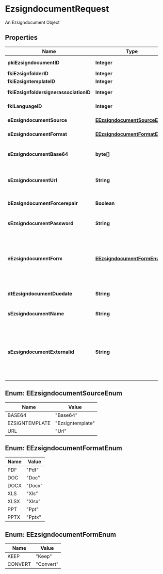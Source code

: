 

# EzsigndocumentRequest

An Ezsigndocument Object

## Properties

| Name | Type | Description | Notes |
|------------ | ------------- | ------------- | -------------|
|**pkiEzsigndocumentID** | **Integer** | The unique ID of the Ezsigndocument |  [optional] |
|**fkiEzsignfolderID** | **Integer** | The unique ID of the Ezsignfolder |  |
|**fkiEzsigntemplateID** | **Integer** | The unique ID of the Ezsigntemplate |  [optional] |
|**fkiEzsignfoldersignerassociationID** | **Integer** | The unique ID of the Ezsignfoldersignerassociation |  [optional] |
|**fkiLanguageID** | **Integer** | The unique ID of the Language.  Valid values:  |Value|Description| |-|-| |1|French| |2|English| |  |
|**eEzsigndocumentSource** | [**EEzsigndocumentSourceEnum**](#EEzsigndocumentSourceEnum) | Indicates where to look for the document binary content. |  |
|**eEzsigndocumentFormat** | [**EEzsigndocumentFormatEnum**](#EEzsigndocumentFormatEnum) | Indicates the format of the document. |  [optional] |
|**sEzsigndocumentBase64** | **byte[]** | The Base64 encoded binary content of the document.  This field is Required when eEzsigndocumentSource &#x3D; Base64. |  [optional] |
|**sEzsigndocumentUrl** | **String** | The url where the document content resides.  This field is Required when eEzsigndocumentSource &#x3D; Url. |  [optional] |
|**bEzsigndocumentForcerepair** | **Boolean** | Try to repair the document or flatten it if it cannot be used for electronic signature.  |  [optional] |
|**sEzsigndocumentPassword** | **String** | If the source document is password protected, the password to open/modify it. |  [optional] |
|**eEzsigndocumentForm** | [**EEzsigndocumentFormEnum**](#EEzsigndocumentFormEnum) | If the document contains an existing PDF form this property must be set.  **Keep** leaves the form as-is in the document.  **Convert** removes the form and convert all the existing fields to Ezsignformfieldgroups and assign them to the specified **fkiEzsignfoldersignerassociationID** |  [optional] |
|**dtEzsigndocumentDuedate** | **String** | The maximum date and time at which the Ezsigndocument can be signed. |  |
|**sEzsigndocumentName** | **String** | The name of the document that will be presented to Ezsignfoldersignerassociations |  |
|**sEzsigndocumentExternalid** | **String** | This field can be used to store an External ID from the client&#39;s system.  Anything can be stored in this field, it will never be evaluated by the eZmax system and will be returned AS-IS.  To store multiple values, consider using a JSON formatted structure, a URL encoded string, a CSV or any other custom format.  |  [optional] |



## Enum: EEzsigndocumentSourceEnum

| Name | Value |
|---- | -----|
| BASE64 | &quot;Base64&quot; |
| EZSIGNTEMPLATE | &quot;Ezsigntemplate&quot; |
| URL | &quot;Url&quot; |



## Enum: EEzsigndocumentFormatEnum

| Name | Value |
|---- | -----|
| PDF | &quot;Pdf&quot; |
| DOC | &quot;Doc&quot; |
| DOCX | &quot;Docx&quot; |
| XLS | &quot;Xls&quot; |
| XLSX | &quot;Xlsx&quot; |
| PPT | &quot;Ppt&quot; |
| PPTX | &quot;Pptx&quot; |



## Enum: EEzsigndocumentFormEnum

| Name | Value |
|---- | -----|
| KEEP | &quot;Keep&quot; |
| CONVERT | &quot;Convert&quot; |



